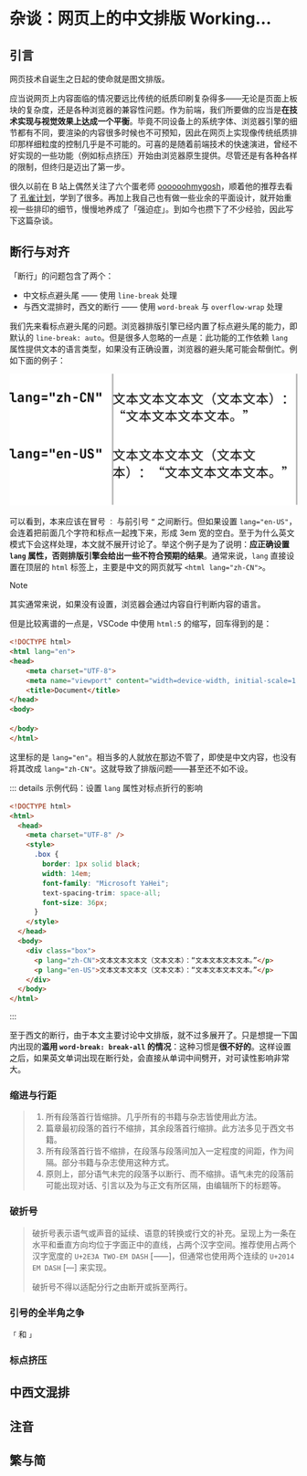 # 杂谈：网页上的中文排版 <T yellow>Working…</T>

## 引言

网页技术自诞生之日起的使命就是图文排版。

应当说网页上内容面临的情况要远比传统的纸质印刷复杂得多——无论是页面上板块的复杂度，还是各种浏览器的兼容性问题。作为前端，我们所要做的应当是**在技术实现与视觉效果上达成一个平衡**。毕竟不同设备上的系统字体、浏览器引擎的细节都有不同，要渲染的内容很多时候也不可预知，因此在网页上实现像传统纸质排印那样细粒度的控制几乎是不可能的。可喜的是随着前端技术的快速演进，曾经不好实现的一些功能（例如标点挤压）开始由浏览器原生提供。尽管还是有各种各样的限制，但终归是迈出了第一步。

很久以前在 B 站上偶然关注了六个蛋老师 [oooooohmygosh](https://space.bilibili.com/38053181)，顺着他的推荐去看了 [孔雀计划](https://www.thetype.com/kongque/)，学到了很多。再加上我自己也有做一些业余的平面设计，就开始重视一些排印的细节，慢慢地养成了「强迫症」。到如今也攒下了不少经验，因此写下这篇杂谈。

## 断行与对齐

「断行」的问题包含了两个：

- 中文标点避头尾 —— 使用 `line-break` 处理
- 与西文混排时，西文的断行 —— 使用 `word-break` 与 `overflow-wrap` 处理

我们先来看标点避头尾的问题。浏览器排版引擎已经内置了标点避头尾的能力，即默认的 `line-break: auto`。但是很多人忽略的一点是：此功能的工作依赖 `lang` 属性提供文本的语言类型，如果没有正确设置，浏览器的避头尾可能会帮倒忙。例如下面的例子：

![&medium](./images/lang-attr.svg)

可以看到，本来应该在冒号 `：` 与前引号 `“` 之间断行。但如果设置 `lang="en-US"`，会连着把前面几个字符和标点一起拽下来，形成 3em 宽的空白。至于为什么英文模式下会这样处理，本文就不展开讨论了。举这个例子是为了说明：**应正确设置 `lang` 属性，否则排版引擎会给出一些不符合预期的结果**。通常来说，`lang` 直接设置在顶层的 `html` 标签上，主要是中文的网页就写 `<html lang="zh-CN">`。

> [!note]
>
> 其实通常来说，如果没有设置，浏览器会通过内容自行判断内容的语言。
>
> 但是比较离谱的一点是，VSCode 中使用 `html:5` 的缩写，回车得到的是：
>
> ```html {2}
> <!DOCTYPE html>
> <html lang="en">
> <head>
>     <meta charset="UTF-8">
>     <meta name="viewport" content="width=device-width, initial-scale=1.0">
>     <title>Document</title>
> </head>
> <body>
>
> </body>
> </html>
> ```
>
>这里标的是 `lang="en"`。相当多的人就放在那边不管了，即使是中文内容，也没有将其改成 `lang="zh-CN"`。这就导致了排版问题——甚至还不如不设。

::: details 示例代码：设置 `lang` 属性对标点折行的影响

```html
<!DOCTYPE html>
<html>
  <head>
    <meta charset="UTF-8" />
    <style>
      .box {
        border: 1px solid black;
        width: 14em;
        font-family: "Microsoft YaHei";
        text-spacing-trim: space-all;
        font-size: 36px;
      }
    </style>
  </head>
  <body>
    <div class="box">
      <p lang="zh-CN">文本文本文本文（文本文本）：“文本文本文本文本。”</p>
      <p lang="en-US">文本文本文本文（文本文本）：“文本文本文本文本。”</p>
    </div>
  </body>
</html>
```

:::

至于西文的断行，由于本文主要讨论中文排版，就不过多展开了。只是想提一下国内出现的**滥用 `word-break: break-all` 的情况**：这种习惯是**很不好的**。这样设置之后，如果英文单词出现在断行处，会直接从单词中间劈开，对可读性影响非常大。

### 缩进与行距

> 1. 所有段落首行皆缩排。几乎所有的书籍与杂志皆使用此方法。
> 2. 篇章最初段落的首行不缩排，其余段落首行缩排。此方法多见于西文书籍。
> 3. 所有段落首行皆不缩排，在段落与段落间加入一定程度的间距，作为间隔。部分书籍与杂志使用这种方式。
> 4. 原则上，部分语气未完的段落予以断行、而不缩排。语气未完的段落前可能出现对话、引言以及为与正文有所区隔，由编辑所下的标题等。

### 破折号

> 破折号表示语气或声音的延续、语意的转换或行文的补充。呈现上为一条在水平和垂直方向均位于字面正中的直线，占两个汉字空间。推荐使用占两个汉字宽度的 `U+2E3A TWO-EM DASH` [⸺]，但通常也使用两个连续的 `U+2014 EM DASH` [—] 来实现。
>
> 破折号不得以适配分行之由断开或拆至两行。

### 引号的全半角之争

`「` 和 `」`

### 标点挤压

<Baseline feature="text-spacing-trim" />

## 中西文混排

## 注音

<Baseline feature="ruby" />

## 繁与简
